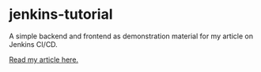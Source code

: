 # jenkins-tutorial

A simple backend and frontend as demonstration material for my article on Jenkins CI/CD. 

[Read my article here.](https://medium.com/developer-rants/a-simple-introduction-to-jenkins-ci-cd-for-developers-34dff7d928bc)


